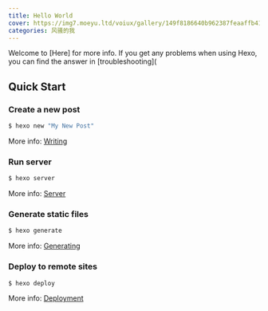 ```yaml
---
title: Hello World
cover: https://img7.moeyu.ltd/voiux/gallery/149f8186640b962387feaaffb41df2c5.png_1280w.jpg
categories: 风骚的我
---
```

Welcome to [Here] for more info. If you get any problems when using Hexo, you can find the answer in [troubleshooting](

## Quick Start

### Create a new post

``` bash
$ hexo new "My New Post"
```

More info: [Writing](https://hexo.io/docs/writing.html)

### Run server

``` bash
$ hexo server
```

More info: [Server](https://hexo.io/docs/server.html)

### Generate static files

``` bash
$ hexo generate
```

More info: [Generating](https://hexo.io/docs/generating.html)

### Deploy to remote sites

``` bash
$ hexo deploy
```

More info: [Deployment](https://hexo.io/docs/one-command-deployment.html)
